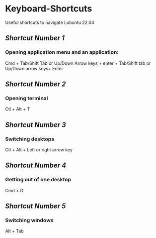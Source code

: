 # Keyboard-Shortcuts
Useful shortcuts to navigate Lubuntu 22.04

## *Shortcut Number 1*
### Opening application menu and an application:
Cmd + Tab/Shift Tab or Up/Down Arrow keys + enter + Tab/Shift tab or Up/Down arrow keys+ Enter

## *Shortcut Number 2*
### Opening terminal
Ctl + Alt + T

## *Shortcut Number 3*
### Switching desktops
Ctl + Alt + Left or right arrow key

## *Shortcut Number 4*
### Getting out of one desktop
Cmd + D

## *Shortcut Number 5*
### Switching windows
Alt + Tab
